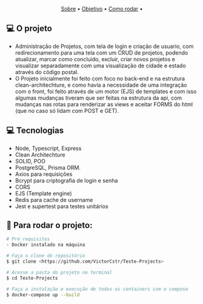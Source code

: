 <p align="center">
 <a href="#computer-o-projeto">Sobre</a> •
 <a href="#dart-objetivo">Objetivo</a> • 
 <a href="#mag_right-para-rodar-o-projeto">Como rodar</a> • 
</p>

## :computer: O projeto

- Administração de Projetos, com tela de login e criação de usuario, com redirecionamento para uma tela com um CRUD de projetos, podendo atualizar, marcar como concluido, excluir, criar novos projetos e visualizar separadamente com uma visualização de cidade e estado através do código postal.
- O Projeto inicialmente foi feito com foco no back-end e na estrutura clean-architechture, e como havia a necessidade de uma integração com o front, foi feito através de um motor (EJS) de templates e com isso algumas mudanças tiveram que ser feitas na estrutura da api, com mudanças nas rotas para renderizar as views e aceitar FORMS do html (que no caso só lidam com POST e GET).

## :computer: Tecnologias

- Node, Typescript, Express
- Clean Architechture
- SOLID, POO
- PostgreSQL, Prisma ORM.
- Axios para requisições
- Bcrypt para criptografia de login e senha
- CORS
- EJS (Template engine)
- Redis para cache de username
- Jest e supertest para testes unitários

## :mag_right: Para rodar o projeto:

```bash
# Pré requisitos
- Docker instalado na máquina

# Faça o clone do repositório
$ git clone <https://github.com/VictorCstr/Teste-Projects>

# Acesse a pasta do projeto no terminal
$ cd Teste-Projects

# Faça a instalação e execução de todos os containers com o compose
$ docker-compose up --build

```

